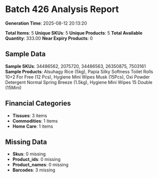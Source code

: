 # Batch 426 Analysis Report

**Generation Time**: 2025-08-12 20:13:20

**Total Items**: 5
**Unique SKUs**: 5
**Unique Products**: 5
**Total Available Quantity**: 333.00
**Near Expiry Products**: 0

## Sample Data
**Sample SKUs**: 34486562, 2075720, 34486563, 26350875, 7503161
**Sample Products**: Alsuhagy Rice (5kg), Papia Silky Softness Toilet Rolls 10+2 For Free (12 Pcs), Hygiene Mini Wipes Musk (15Pcs), Oxi Powder Detergent Normal Spring Breeze (1.5kg), Hygiene Mini Wipes 15 Double (15Mini)

## Financial Categories
- **Tissues**: 3 items
- **Commodities**: 1 items
- **Home Care**: 1 items

## Missing Data
- **Skus**: 0 missing
- **Product_ids**: 0 missing
- **Product_names**: 0 missing
- **Barcodes**: 3 missing
